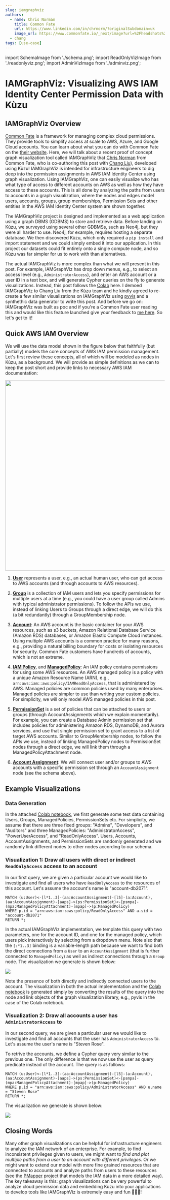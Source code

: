 ```yaml
---
slug: iamgraphviz
authors: 
  - name: Chris Norman
    title: Common Fate
    url: https://www.linkedin.com/in/chrnorm/?originalSubdomain=uk
    image_url: https://www.commonfate.io/_next/image?url=%2Fheadshots%2Fchris.jpg&w=3840&q=75
  - chang
tags: [use-case]
---
```

import SchemaImage from './schema.png';
import ReadOnlyVizImage from './readonlyviz.png';
import AdminVizImage from './adminviz.png';

# IAMGraphViz: Visualizing AWS IAM Identity Center Permission Data with Kùzu

## IAMGraphViz Overview

[Common Fate](https://www.commonfate.io/)  is a framework for managing complex cloud permissions. 
They provide tools to simplify access at scale to AWS, Azure, and Google Cloud accounts. 
You can learn about what you can do with Common Fate on the [their website](https://www.commonfate.io/). 
Here, we will talk about a recent proof of concept graph visualization tool called IAMGraphViz that 
[Chris Norman](https://www.linkedin.com/in/chrnorm/?originalSubdomain=uk) from Common Fate, 
who is co-authoring this post with [Chang Liu](https://www.linkedin.com/in/mewim/)), developed using Kùzu! 
IAMGraphViz is intended for infrastructure engineers to dig deep into the permission assignments 
in AWS IAM Identity Center using graph visualization. Using IAMGraphViz, 
one can easily visualize who has what type of access to different accounts on AWS 
as well as how they have access to these accounts. This is all done by analyzing the 
paths from users to accounts in a graph visualization, where the nodes and edges model 
users, accounts, groups, group memberships, Permission Sets and other entities in the 
AWS IAM Identity Center system are shown together.

<!--truncate-->

The IAMGraphViz project is designed and implemented as a web application using a graph DBMS (GDBMS) to store and retrieve data. 
Before landing on Kùzu, we surveyed using several other GDBMSs, such as Neo4j, but they were all harder to use. 
Neo4j, for example, requires hosting a separate database. We then discovered Kùzu, which only required a `pip install` and 
import statement and we could simply embed it into our application. In this project our datasets could fit entirely onto a single compute node,
and so Kùzu was far simpler for us to work with than alternatives.

The actual IAMGraphViz is more complex than what we will present in this post.
For example, IAMGraphViz has drop down menus, e.g., to select an access level (e.g., `AdministratorAccess`), and enter
an AWS account or a user ID in a text box, and will generate Cypher queries on the fly to generate
visualizations. Instead, this post follows 
the [Colab](https://colab.research.google.com/drive/1fotlNnOj1FGad6skBG7MRrHVdHd3jIl6) here. 
I demoed IAMGraphViz to Chang Liu from the Kùzu team and he kindly agreed to 
re-create a few similar visualizations on IAMGraphViz using [pyvis](https://pyvis.readthedocs.io/en/latest/) and a synthethic 
data generator to write this post. And before we go on: IAMGraphViz 
was built as poc and if you're a Common Fate user reading this and would
like this feature launched give your feedback to [me here](mailto:chris@commonfate.io).  So let's get to it!

## Quick AWS IAM Overview

We will use the data model shown in the figure below that faithfully (but partially) models the
core concepts of AWS IAM permission management. Let's first review these concepts, all
of which will be modeled as nodes in Kùzu, as a background.
We will provide as simple definitions as we can to keep the post short and provide links
to necessary AWS IAM documentation: 

<div class="img-center">
<img src={SchemaImage} width="600"/>
</div>

1. **[User](https://docs.aws.amazon.com/IAM/latest/UserGuide/id_users.html)** represents a 
user, e.g., an actual human user, who can get access to AWS accounts (and through accounts to AWS resources).

2. **[Group](https://docs.aws.amazon.com/IAM/latest/UserGuide/id_groups.html)** is a collection of IAM users and lets you specify permissions for multiple users at a time (e.g., you could have a user group called Admins with typical administrator permissions).
To follow the APIs we use, instead of linking Users to Groups through a direct edge, we will do this (a bit redundantly) through a GroupMembership node.

3. **[Account](https://docs.aws.amazon.com/organizations/latest/userguide/orgs_getting-started_concepts.html#account)**: An AWS account is the basic container for your AWS resources, such as s3 buckets,
Amazon Relational Database Service (Amazon RDS) databases, or Amazon Elastic Compute Cloud instances.
Using multiple AWS accounts is a common practice for many reasons, e.g., providing a natural billing boundary for costs or isolating resources for security. Common Fate customers have hundreds of 
accounts, which is not an extreme.

4. **[IAM Policy](https://docs.aws.amazon.com/IAM/latest/UserGuide/access_policies.html)**, and **[ManagedPolicy](https://docs.aws.amazon.com/IAM/latest/UserGuide/access_policies_managed-vs-inline.html#aws-managed-policies)**: An IAM policy contains permissions for using some AWS resources. An AWS managed policy is a policy with a unique Amazon Resource Name (ARN), e.g., `arn:aws:iam::aws:policy/IAMReadOnlyAccess`, that is administered by AWS. Managed policies are common policies used by many enterprises. Managed policies are simpler to use than writing your custom policies. 
For simplicity, we will only model AWS managed policies in this post.

5. **[PermissionSet](https://docs.aws.amazon.com/singlesignon/latest/userguide/permissionsetsconcept.html)** is a set of policies that can be attached to users or groups (through AccountAssignments which we explain momentarily). For example, you can create a Database Admin permission set that includes policies for administering Amazon RDS, DynamoDB, and Aurora services, and use that single permission set to grant access to a list of target AWS accounts. Similar to GroupMembership nodes, to follow the APIs we use, instead of linking ManagedPolicy nodes to PermissionSet nodes through a direct edge, we will link them through a ManagedPolicyAttachment node.

6. **[Account Assignment](https://aws.amazon.com/about-aws/whats-new/2020/09/aws-single-sign-on-adds-account-assignment-apis-and-aws-cloudformation-support-to-automate-multi-account-access-management/)**: We will connect user and/or groups to AWS accounts with a specific permission set through an `AccountAssignment` node (see the schema above). 

## Example Visualizations

### Data Generation
In the attached [Colab notebook](https://colab.research.google.com/drive/1fotlNnOj1FGad6skBG7MRrHVdHd3jIl6), we first generate some test data
containing Users, Groups, ManagedPolicies, PermissionSets etc. For simplicity, we assume that there are three fixed groups: "Admins", "Developers", and "Auditors" and three ManagedPolicies: "AdministratorAccess", "PowerUserAccess", and "ReadOnlyAccess". Users, Accounts, 
AccountAssignments, and PermissionSets are randomly generated and we randomly link different nodes to
other nodes according to our schema.

### Visualization 1: Draw all users with direct or indirect `ReadOnlyAccess` access to an account

In our first query, we are given a particular account we would like to investigate and find
all users who have `ReadOnlyAccess` to the resources of this account. Let's assume
the account's name is "account-db2071".
 
``` cypher
MATCH (u:User)<-[l*1..3]-(aa:AccountAssignment)-[l5]-(a:Account),
(aa:AccountAssignment)-[aaps]->(ps:PermissionSet)<-[psmpa]-(mpa:ManagedPolicyAttachment)-[mpap]->(p:ManagedPolicy)
WHERE p.id = "arn:aws:iam::aws:policy/ReadOnlyAccess" AND a.sid = "account-db2071"
RETURN *;
```

In the actual IAMGraphViz implementation, we template this query with two parameters, one for the 
account ID, and one for the managed policy, which users pick interactively by selecting from
a dropdown menu.
Note also that the `[:*1..3]` binding is a variable-length path because we want to find
both the direct connections from a `User` to an `AccountAssignment` (that is further connected to
`ManagedPolicy`) as well as 
indirect connections through a `Group` node. The visualization we generate is shown below:

<div class="img-center">
<img src={ReadOnlyVizImage}/>
</div>

Note the presence of both directly and indirectly connected users to the account.
The visualization in both the actual implementation and the [Colab notebook](https://colab.research.google.com/drive/1fotlNnOj1FGad6skBG7MRrHVdHd3jIl6) is generated simply 
by converting the results of the query into the node and link objects of the graph visualization library,
e.g., pyvis in the case of the Colab notebook.

### Visualization 2: Draw all accounts a user has `AdministratorAccess` to

In our second query, we are given a particular user we would like to investigate and find all accounts that the user has `AdministratorAccess` to. Let's assume the user's name is "Steven Rose". 

To retrive the accounts, we define a Cypher query very similar to the previous one. The only difference is that we now use the user as query predicate instead of the account. The query is as follows:

``` cypher
MATCH (u:User)<-[l*1..3]-(aa:AccountAssignment)-[l5]-(a:Account),
(aa:AccountAssignment)-[aaps]->(ps:PermissionSet)<-[psmpa]-(mpa:ManagedPolicyAttachment)-[mpap]->(p:ManagedPolicy)
WHERE p.id = "arn:aws:iam::aws:policy/AdministratorAccess" AND u.name = "Steven Rose"
RETURN *;
```

The visualization we generate is shown below:

<div class="img-center">
<img src={AdminVizImage}/>
</div>

## Closing Words
Many other graph visualizations can be helpful for infrastructure engineers to analyze the 
IAM network of an enterprise. For example, to find inconsistent privileges given to users,
we might want to *find and plot multiple paths from a user to an account with different privileges*.
Or we might want to extend our model with more fine grained resources that are connected to accounts
and analyze paths from users to these resources (see the [PMapper](https://github.com/nccgroup/PMapper) project that models the IAM data in a more detailed way). The key takeaway is this: graph visualizations can be very powerful to analyze cloud permission data and embedding Kùzu into your applications
to develop tools like IAMGraphViz is extremely easy and fun 🥳🙌💪!

